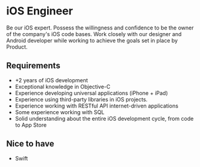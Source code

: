 # iOS Engineer

Be our iOS expert. Possess the willingness and confidence to be the owner of the company's iOS code
bases. Work closely with our designer and Android developer while working to achieve the goals set
in place by Product.

## Requirements

* +2 years of iOS development
* Exceptional knowledge in Objective-C
* Experience developing universal applications (iPhone + iPad)
* Experience using third-party libraries in iOS projects.
* Experience working with RESTful API internet-driven applications
* Some experience working with SQL
* Solid understanding about the entire iOS development cycle, from code to App Store

## Nice to have

* Swift
